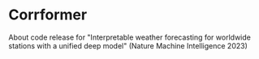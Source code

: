 # Corrformer
About code release for "Interpretable weather forecasting for worldwide stations with a unified deep model" (Nature Machine Intelligence 2023)
